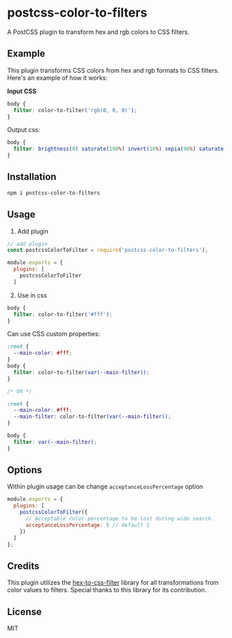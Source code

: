 # postcss-color-to-filters

A PostCSS plugin to transform hex and rgb colors to CSS filters.

## Example

This plugin transforms CSS colors from hex and rgb formats to CSS filters. Here's an example of how it works:

**Input CSS**

```css
body {
  filter: color-to-filter('rgb(0, 0, 0)');
}
```

Output css:

```css
body {
  filter: brightness(0) saturate(100%) invert(16%) sepia(96%) saturate(7468%) hue-rotate(0deg) brightness(98%) contrast(103%);
}
```

## Installation
```bash
npm i postcss-color-to-filters
```

## Usage

1. Add plugin
```js
// add plugin
const postcssColorToFilter = require('postcss-color-to-filters');

module.exports = {
  plugins: [
    postcssColorToFilter
  ]
```

2. Use in css

```css
body {
  filter: color-to-filter('#fff');
}
```

Can use CSS custom properties:

```css
:root {
  --main-color: #fff;
}
body {
  filter: color-to-filter(var(--main-filter));
}

/* OR */

:root {
  --main-color: #fff;
  --main-filter: color-to-filter(var(--main-filter));
}

body {
  filter: var(--main-filter);
}

```

## Options
Within plugin usage can be change `acceptanceLossPercentage` option

```js
module.exports = {
  plugins: [
    postcssColorToFilter({
      // Acceptable color percentage to be lost during wide search.
      acceptanceLossPercentage: 5 // default 1
    })
  ]
};
```

## Credits

This plugin utilizes the [hex-to-css-filter](https://github.com/willmendesneto/hex-to-css-filter) library for all transformations from color values to filters. Special thanks to this library for its contribution.


## License
MIT
